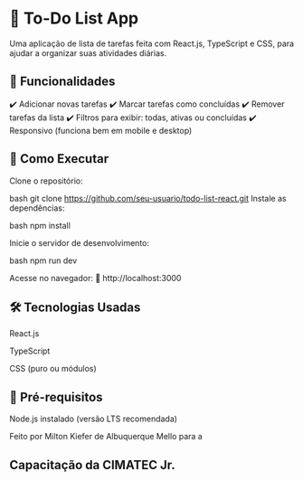 # 📝 To-Do List App
Uma aplicação de lista de tarefas feita com React.js, TypeScript e CSS, para ajudar a organizar suas atividades diárias.

## 🚀 Funcionalidades
✔️ Adicionar novas tarefas
✔️ Marcar tarefas como concluídas
✔️ Remover tarefas da lista
✔️ Filtros para exibir: todas, ativas ou concluídas
✔️ Responsivo (funciona bem em mobile e desktop)

## 🔧 Como Executar
Clone o repositório:

bash
git clone https://github.com/seu-usuario/todo-list-react.git
Instale as dependências:

bash
npm install

Inicie o servidor de desenvolvimento:

bash
npm run dev

Acesse no navegador:
🔗 http://localhost:3000

## 🛠️ Tecnologias Usadas
React.js

TypeScript

CSS (puro ou módulos)

## 📌 Pré-requisitos
Node.js instalado (versão LTS recomendada)

Feito por Milton Kiefer de Albuquerque Mello para a
## Capacitação da CIMATEC Jr.
